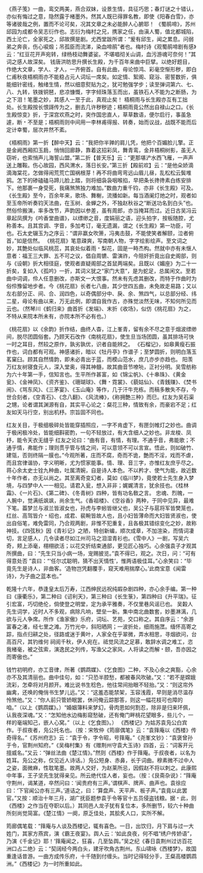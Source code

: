 <!-- { "loadSidebar": true } -->
《燕子笺》一曲，鸾交两美，燕合双妹，设景生情，具征巧思；春灯谜之十错认，亦似有悔过之意，隐然露于楮墨外。然其人既已得罪名教，即使《阳春白雪》，亦等诸彼哉之例，置而不论可矣，况其文章之未必能醉人心腑耶！
《蜀鹃啼》，苏州邱园为成都令吴志衍作也。志衍为梅村之兄，携家之任，由滇人蜀，值北都城陷，西土沦亡，全家死之，邱故撰是剧。尤西堂跋所谓：“爰有邱生，闻之累息。问弱弟之奔丧，伤心唳煅；吊孤臣而流涕，染血啼鹃”者也。梅村诗《观蜀鹃啼剧有感》云：“红豆花开声宛转，绿杨枝动舞婆娑。不堪唱彻关山调，血污游魂可奈何！”其词之感人故深矣。
钱唐洪昉思升撰长生殿，为千百年来曲中巨擘。以绝好题目，作绝大文章，学人、才人，一齐俯首。自有此曲，毋论惊鸿、彩毫空惭形秽，即白仁甫秋夜梧桐雨亦不能稳占元人词坛一席矣。如定情、絮阁、窥浴、密誓数折，俱能细针密线，触绪生情，然以细意熨贴为之，犹可勉强学步；读至弹词第六、七、八、九转，铁拨铜琶，悲凉慷慨，字字倾珠落玉而出，虽铁石人不能为之断肠，为之下泪！笔墨之妙，其感人一至于此，真观止矣！
梧桐雨与长生殿亦互有工拙处。长生殿按长恨謌传为之，删去几许秽秽迹；梧桐雨竟公然出自禄山之口。《长生殿惊变》折，于深宫欢燕之时，突作国忠直人，草草数语，便尔启行，事虽急遽，断﹡不至是；梧桐雨则中间用一李林甫得报、转奏，始而议战，战既不能而后定计幸蜀，层次井然不紊。


《梧桐雨》第一折【醉中天】云：“我把你半亸的肩儿凭，他把个百媚脸儿擎。正是金阙西厢扣玉扃，悄悄回廊静，靠着这招彩凤，舞青鸾，金井梧桐树影，虽无人窃听，也索悄声儿海誓山盟。”第二折【普天乐】云：“更那堪浐水西飞雁，一声声送上雕鞍。伤心故园，西风渭水，落日长安。”第三折【殿前欢】云：“是他朵娇滴滴海棠花，怎做得闹荒荒亡国祸根芽！再不将曲弯弯远山眉儿昼，乱松松云鬓堆鸦。怎下的碜磕磕马蹄儿脸上踏，则将细袅袅咽喉掐，早把条长搀搀素白练安排下。他那裹一身受死，我痛煞煞独力难加。”数曲力重千钧，亦非《长生殿》可及。
《长生殿》至今，百余年来，歌场、舞榭，流播如新。每当酒阑灯灺之时，观者如至玉帝所听奏钧天法曲，在玉树、金蝉之外，不独赵秋谷之“断送功名到白头”也。然俗伶搬演，率多改节，声韵因以参差，虽有周郎，亦当掩耳而过。近日古吴冯云章起凤撰为《吟香堂曲谱》，以缥缈之音，度娟丽之语，迎头拍字，按板随腔，尤称善本。且其宫调、字音，多加考订，毫无遗漏，谓之《长生殿》第一功臣，可也。石太史辍玉为之序云：“谓非嬴女吹箫，冯夷击鼓，不能使笑者解颐，泣者俯首，”如是信然。
《桃花扇》笔意疎爽，写南朝人物，字字绘影绘声。至文词之妙，其艶处似临风桃蕊，其哀处似着雨﹡梨花，固是一畤杰构。然就中亦有未惬人意者：福王三大罪、五不可之议，倡自周镳、雷演祚，今阻奸折竟出自史阁部，则与《设朝》折大相径庭，使观者直疑阁部之首鼠两端矣。且既以《媚座》为二十一折矣，复如入《孤吟》一折，其词义犹之“家门大意”，是为蛇足，总属闲文。至若曲中词调，伶人任意删改，亦斯文一大恨事。然未有先虑其删改，而特于作曲时为俗伶豫留地步者。今《桃花扇》长者七八曲，其少世四五曲，未免故走易路；又以左右部分正、间、合、润四色，以奇偶部分中、戾、余、煞四气，以总部分经、纬二星，毋论有曲以来，万无此例，即谓自我作古，亦殊觉淡然无味，不知何所见而云也。（然琴川《鹤归来》曲首折《发端》、末折《收场》，似仿《桃花扇》为之，不特从来院本所未有，亦院本所不必有也。）


《桃花扇》以《余韵》折作结，曲终人杳，江上峯青，留有余不尽之意于烟波缥缈间，脱尽团圆俗套。乃顾天石改作《南桃花扇》，使生旦当场团圆，虽其排场可快一时之耳目，然较之原作，孰劣孰优，识者自能辨之。
《石榴记》，如皋黄瘦石振作也，词白都有可观。神感诸折，暗以《牡丹亭》作谱子；至梦圆折，则明白落玉茗窠臼。顾其自然情韵，即未必青出于蓝，而模山范水，庶几亦步亦趋也。
阳羡万红友树寝食元人，深入堂奥，得其神髓，故其曲音节嘹喨，正衬分明。吴雪舫称为六十年第一手，信知言也。生平所作甚富，如《锦尘帆》、《十串珠》、《黄金瓮》、《金神凤》、《资齐鉴》、《珊瑚球》、《舞﹡霓裳》、《藐姑仙》、《青銭赚》、《焚书闹》、《骂东风》、《三茅宴》、《玉山庵》等作，几于汗牛充栋。而稿多散失不存，今世合刻者，《空青石》、《念八翻》、《风流棒》，《称拥艶三种》而巳。红友为吴石渠之甥，论者谓其渊源有自，其实平心论之：粲花三种，情致有余，而豪宕不足；红友如天马行空，别出机杼。宗旨固不同也。


红友关目，于极细极碎处皆能穿插照应，一字不肯虚下，有匣剑帷灯之妙也。曲调于极闲极冷处，皆能细斟密酌，一句不轻放过，有大含细人之妙也。非龙梭、凤杼，能令天衣无缝乎 
红友之论曰：“曲有音，有情，有理。不通乎音，弗能歌；不通乎情，弗能作；理则贯乎管与情之间，可以意领不可以言宣。悟此，则如破竹、建瓴，否则终隔一膜也。”今观所著，庄而不腐，奇而不诡，艶而不淫，戏而不虐，而且宫律谐协，字义明晰，尤为惯家能事。情、理、音三字，亦惟红友庶乎尽之。
蒋心余太史士铨九种曲，吐属清婉，自是诗人本色。不以矜才、使气为能，故近数十年作者，亦无以尚之。其至离奇变幻者，莫如《临川梦》，竟使若士先生身入梦境，与四梦中人一一相见。请君入瓮，想入非非；娓娓清言，犹余技也。《桂林霜》、《一片石》、《第二碑》、《冬青树》四种，皆有功名敎之言。
忠魂、烈魄，一人腕中，觉满纸飒飒，尚余生气。《香祖楼》、《空谷香》两种，于同中见异，最难下笔。葢梦兰与淑兰皆淑女也，孙虎与李蚓皆继父也，吴公子与扈将军皆樊笼也，红丝、高驾皆介﹡绍也，成君、裴畹皆故人也，且小妇皆薄命而大妇皆贤淑也，使出自俗笔，难免雷同，乃合观两剧，非惟不犯重复，且各极其错综变化之妙，故称神技。《四弦秋》因《青衫记》之陋，特创新编，顺次成章，不加渲染，而情词凄切，言足感人，几令读者尽如江州司马之泪湿青衫也。《雪中人》一剧，写吴六奇，颊上添毫，栩栩欲活；以花交折结束通部，更见匠心独巧。心余强袁子才观其所撰曲，曰：“先生只当小病一场，宠赐披览。”袁不得已，观之。次日，问：“可有得意处否 ”袁曰：“‘任尔忒聪明，猜不出天情性’，惟两语极佳耳。”心余笑曰：“毕竟先生是诗人，非曲客。‘造物岂凭翻覆手，窥天难用揣摩心。’此商宝意《闻雷诗》，为子曲之蓝本也。”


乾隆十六年，恭逢皇太后万寿，江西绅民远祝纯嘏杂剧四种，亦心余手编。第一种曰《康衢乐》，第二种曰《讱利天》，第三种曰《长生箓》，第四种曰《升平瑞》。征引宏富，巧切绝伦，倘使登之明堂，定为承平雅奏，不仅里巷风谣已也。
吴糓人先生词学，近时人不多观，病除凡响，壁垒一新。集中南北曲数套，妙墨淋漓，几欲与元人争席。所作《渔家傲》乐府，词坛、艺苑，交口称之。其自序云：“余游富春之渚，经七里之滩。万竹光中，斜阳晒网；一波折处，细雨施罛。缅怀高寄之踪，指点归耕之处，径路或迷于黄叶，人家全在乎翠微，弄水相思，寻烟欲问，台高百尺，其钓维何 祠阅千秋，伊人宛在。祗觉风流之足慕，敢辞水调之难工，恣我楮毫，被之弦索，演逸民之列传，写渔父之家风，人将读之而解﹡颐，吾亦因之而寄傲也。”


钱竹初明府，亦工音律，所著《鹦鹉媒》、《乞食图》二种，不及心余之爽豁，心余亦不及其清丽也。曲中佳句，如：“只恐半腔愁，都被春风吹破。”又：“若不是嫦娥流彩，怎牵将对月颜开。难比说书生稔色，他往常间抬眼不轻抬。”又：“则这帘外幽禽，还唤的俺俏书生梦儿远。”又：“这羞态能禁架，玉容浅霞，早则是消尽温存怜煞他。”又：“你人前只管娇眠罢，休问俺云踪那答，则这一幅花枝可也障的咱。”（以上《鹦鹉媒》。）“婚姻簿料来梦幻，骨肉恩如何割忍，除非是归来环佩，认我夜深魂。”又：“怎知他水边梅影窥愁破，还有俺门畔桃花望眼多，些儿个，一样的毫端知己，嵌人心窝。”（以上《乞食图》。）
《西楼记》为姑苏袁凫公白宾作。于叔夜者，凫公托名也。（按：宋牧仲《筠廍偶笔》云：“袁箨庵以《西楼》传奇得名。”《苏州府志》云：“袁于令，字令昭，号箨庵。”《尧峯文钞》：“袁褒曾孙于令，官荆州知府。”《吴梅村集》有《赠荆州守袁大玉诗》四首，云：“词客开元擅威名。”又云：“弹丝法曲《楚江情》。”然则《西楼》作于箨庵。于叔夜者，以名为姓耳。凫公之称，仅见近人诗话。）凫公短身、赤鼻，长于词曲。穆素微不过中人之姿，面微麻，性耽笔墨。故两人交好，为赵莱所忌，因假赵不将以刺之。此康熙中年事，王子坚先生犹得亲见。所云绝代佳人者，妄也。（按：《艮斋杂说》：“箨庵守荆州，谒某道，卒然问曰：‘闻贵府有三声。’谓棋声、牌声、曲声也。袁徐应曰：‘下官闻公亦有三声。’道诘之，曰：‘算盘声、天平声、板子声。”袁竟以此罢官。”又按：顺治十年三月，湖广抚臣题参袁于令等官十五员侵盗钱粮。据﹡此，则《西楼》之作当在夺职以后。）其同邑人龙子犹有复位本，多所删节，较六十种曲所刻尚觉简富。《楚江情》一阕，原乏佳处，其脍炙人口，实所不解。


筠廊偶笔载：“箨庵与人谈及西楼记，辄有喜色。一日，出饮归，月下肩与过一大姓门，其家方燕宾，演《霸王夜宴》。舆人云：‘如此良夜，何不唱“绣户传娇语”，乃演《千金记》耶！’箨庵闻之，狂喜，几至坠舆。”吴之纪《春日袁荆州过访百花洲口占二绝》云：“契阔经今两白头，建牙吹角古荆州。东山啸咏《西楼梦》，故国重逢话昔游。一曲方成传乐府，十千随到付缠头。当时记得轻分手，王粲高楼鹦鹉洲。”《西楼记》为一时所重如此。
